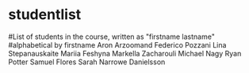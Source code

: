 # studentlist
#List of students in the course, written as "firstname lastname"
#alphabetical by firstname
Aron Arzoomand
Federico Pozzani
Lina Stepanauskaite
Mariia Feshyna
Markella Zacharouli
Michael Nagy
Ryan Potter
Samuel Flores
Sarah Narrowe Danielsson
